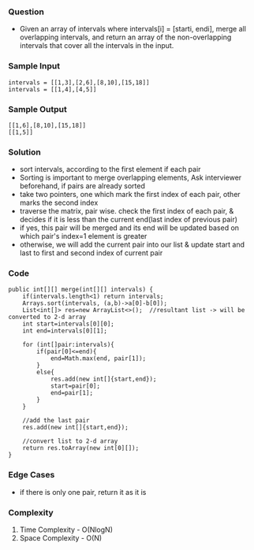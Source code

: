 ### Question
- Given an array of intervals where intervals[i] = [starti, endi], merge all overlapping intervals, and return an array of the non-overlapping intervals that cover all the intervals in the input.

### Sample Input
    intervals = [[1,3],[2,6],[8,10],[15,18]]
    intervals = [[1,4],[4,5]]

### Sample Output
    [[1,6],[8,10],[15,18]]
    [[1,5]]

### Solution
- sort intervals, according to the first element if each pair 
- Sorting is important to merge overlapping elements, Ask interviewer beforehand, if pairs are already sorted
- take two pointers, one which mark the first index of each pair, other marks the second index
- traverse the matrix, pair wise. check the first index of each pair, & decides if it is less than the current end(last index of previous pair)
- if yes, this pair will be merged and its end will be updated based on which pair's index=1 element is greater
- otherwise, we will add the current pair into our list & update start and last to first and second index of current pair

### Code
    public int[][] merge(int[][] intervals) {
        if(intervals.length<1) return intervals;
        Arrays.sort(intervals, (a,b)->a[0]-b[0]);
        List<int[]> res=new ArrayList<>();  //resultant list -> will be converted to 2-d array
        int start=intervals[0][0];
        int end=intervals[0][1];

        for (int[]pair:intervals){
            if(pair[0]<=end){
                end=Math.max(end, pair[1]);
            }
            else{
                res.add(new int[]{start,end});
                start=pair[0];
                end=pair[1];
            }
        }
        
        //add the last pair
        res.add(new int[]{start,end});

        //convert list to 2-d array
        return res.toArray(new int[0][]);
    }

### Edge Cases
- if there is only one pair, return it as it is

### Complexity
1. Time Complexity - O(NlogN)
2. Space Complexity - O(N)
